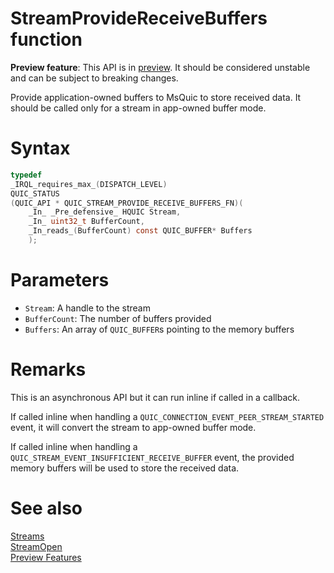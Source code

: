 StreamProvideReceiveBuffers function
======

**Preview feature**: This API is in [preview](../PreviewFeatures.md). It should be considered unstable and can be subject to breaking changes.

Provide application-owned buffers to MsQuic to store received data.
It should be called only for a stream in app-owned buffer mode.

# Syntax

```C
typedef
_IRQL_requires_max_(DISPATCH_LEVEL)
QUIC_STATUS
(QUIC_API * QUIC_STREAM_PROVIDE_RECEIVE_BUFFERS_FN)(
    _In_ _Pre_defensive_ HQUIC Stream,
    _In_ uint32_t BufferCount,
    _In_reads_(BufferCount) const QUIC_BUFFER* Buffers
    );
```

# Parameters

- `Stream`: A handle to the stream
- `BufferCount`: The number of buffers provided
- `Buffers`: An array of `QUIC_BUFFER`s pointing to the memory buffers

# Remarks

This is an asynchronous API but it can run inline if called in a callback.

If called inline when handling a `QUIC_CONNECTION_EVENT_PEER_STREAM_STARTED` event, it will convert
the stream to app-owned buffer mode.

If called inline when handling a `QUIC_STREAM_EVENT_INSUFFICIENT_RECEIVE_BUFFER` event, the provided
memory buffers will be used to store the received data.

# See also

[Streams](../Streams.md)<br>
[StreamOpen](StreamOpen.md)<br>
[Preview Features](../PreviewFeatures.md)<br>
